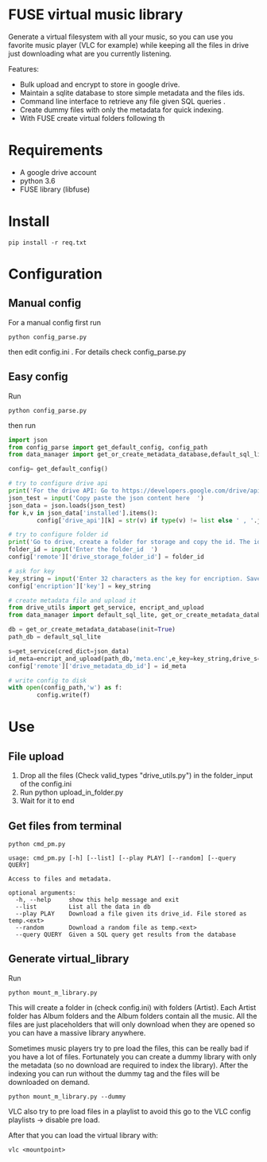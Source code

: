 # FUSE virtual music library

Generate a virtual filesystem with all your music, so you can use you favorite music player (VLC for example)
while keeping all the files in drive just downloading what are you currently listening.

Features:

* Bulk upload and encrypt to store in google drive.
* Maintain a sqlite database to store simple metadata and the files ids.
* Command line interface to retrieve any file given SQL queries .
* Create dummy files with only the metadata for quick indexing.
* With FUSE create virtual folders following th


# Requirements

* A google drive account
* python 3.6
* FUSE library (libfuse)

# Install
```
pip install -r req.txt
```

# Configuration

## Manual config
For a manual config first run
```
python config_parse.py
```
then edit config.ini . For details check config_parse.py

## Easy config

Run

```
python config_parse.py
```

then run

```python
import json
from config_parse import get_default_config, config_path
from data_manager import get_or_create_metadata_database,default_sql_lite

config= get_default_config()

# try to configure drive api
print('For the drive API: Go to https://developers.google.com/drive/api/v3/quickstart/python , Press "Enable the drive API" , "Download Client Configuration", Read the Json and paste it below')
json_test = input('Copy paste the json content here  ')
json_data = json.loads(json_test)
for k,v in json_data['installed'].items():
        config['drive_api'][k] = str(v) if type(v) != list else ' , '.join(v)

# try to configure folder id
print('Go to drive, create a folder for storage and copy the id. The id is in the URL https://drive.google.com/drive/folders/<FOLDER_ID>')
folder_id = input('Enter the folder_id  ')
config['remote']['drive_storage_folder_id'] = folder_id

# ask for key
key_string = input('Enter 32 characters as the key for encription. Save the key somewhere if you lose it you wont be able to access the virtualFiles.  ')
config['encription']['key'] = key_string

# create metadata file and upload it
from drive_utils import get_service, encript_and_upload
from data_manager import default_sql_lite, get_or_create_metadata_database

db = get_or_create_metadata_database(init=True)
path_db = default_sql_lite

s=get_service(cred_dict=json_data)
id_meta=encript_and_upload(path_db,'meta.enc',e_key=key_string,drive_s=s,parent_folder=folder_id)
config['remote']['drive_metadata_db_id'] = id_meta

# write config to disk
with open(config_path,'w') as f:
        config.write(f)

```


# Use

## File upload

1. Drop all the files (Check valid_types "drive_utils.py") in the folder_input of the config.ini
2. Run python upload_in_folder.py
3. Wait for it to end

## Get files from terminal
```
python cmd_pm.py
```

```
usage: cmd_pm.py [-h] [--list] [--play PLAY] [--random] [--query QUERY]

Access to files and metadata.

optional arguments:
  -h, --help     show this help message and exit
  --list         List all the data in db
  --play PLAY    Download a file given its drive_id. File stored as temp.<ext>
  --random       Download a random file as temp.<ext>
  --query QUERY  Given a SQL query get results from the database
```

## Generate virtual_library

Run
```
python mount_m_library.py
```
This will create a folder in <mountpoint> (check config.ini) with folders (Artist). Each Artist folder has Album folders and the Album folders contain all the music. All the files are just placeholders that will only download when they are opened so you can have a massive library anywhere.

Sometimes music players try to pre load the files, this can be really bad if you have a lot of files. Fortunately you can create a dummy library with only the metadata (so no download are required to index the library). After the indexing you can run without the dummy tag and the files will be downloaded on demand.
```
python mount_m_library.py --dummy
```

VLC also try to pre load files in a playlist to avoid this go to the VLC config playlists ->  disable pre load.

After that you can load the virtual library with:
```
vlc <mountpoint>
```

